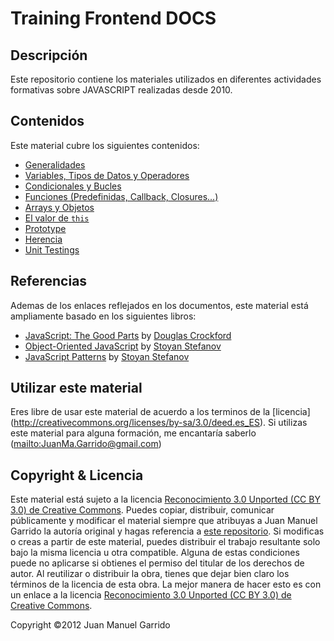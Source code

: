 # Training Frontend DOCS #

## Descripción ##

Este repositorio contiene los materiales utilizados en diferentes actividades formativas sobre JAVASCRIPT realizadas desde 2010.

## Contenidos ##

Este material cubre los siguientes contenidos:

- [Generalidades](https://github.com/juanmaguitar/training-frontend-docs/tree/master/generalidades)
- [Variables, Tipos de Datos y Operadores](https://github.com/juanmaguitar/training-frontend-docs/tree/master/variable_tipos_datos_operadores)
- [Condicionales y Bucles](https://github.com/juanmaguitar/training-frontend-docs/tree/master/condiciones_bucles)
- [Funciones (Predefinidas, Callback, Closures...)](https://github.com/juanmaguitar/training-frontend-docs/tree/master/funciones)
- [Arrays y Objetos](https://github.com/juanmaguitar/training-frontend-docs/tree/master/objetos)
- [El valor de `this`](https://github.com/juanmaguitar/training-frontend-docs/tree/master/this)
- [Prototype](https://github.com/juanmaguitar/training-frontend-docs/tree/master/prototype)
- [Herencia](https://github.com/juanmaguitar/training-frontend-docs/tree/master/herencia)
- [Unit Testings](https://github.com/juanmaguitar/training-frontend-docs/tree/master/unit_testings)

## Referencias ##

Ademas de los enlaces reflejados en los documentos, este material está ampliamente basado en los siguientes libros:

- [JavaScript: The Good Parts](http://www.amazon.com/dp/0596517742) by [Douglas Crockford](http://www.crockford.com/)
- [Object-Oriented JavaScript](http://www.amazon.com/dp/1847194141) by [Stoyan Stefanov](https://twitter.com/stoyanstefanov)
- [JavaScript Patterns](http://www.amazon.com/dp/0596806752) by [Stoyan Stefanov](https://twitter.com/stoyanstefanov)

## Utilizar este material ##

Eres libre de usar este material de acuerdo a los terminos de la [licencia] 
(http://creativecommons.org/licenses/by-sa/3.0/deed.es_ES). Si utilizas este material 
para alguna formación, me encantaría saberlo (<mailto:JuanMa.Garrido@gmail.com>)

## Copyright & Licencia ##

Este material está sujeto a la licencia [Reconocimiento 3.0 Unported (CC BY 3.0) de Creative Commons](http://creativecommons.org/licenses/by-sa/3.0/deed.es_ES). Puedes copiar, distribuir, comunicar públicamente y modificar el material siempre que atribuyas a Juan Manuel Garrido la autoría original y hagas referencia a [este repositorio](https://github.com/juanmaguitar/training-frontend-docs). Si modificas o creas a partir de este material, puedes distribuir el trabajo resultante solo bajo la misma licencia u otra compatible. Alguna de estas condiciones puede no aplicarse si obtienes el permiso del titular de los derechos de autor.  Al reutilizar o distribuir la obra, tienes que dejar bien claro los términos de la licencia de esta obra. La mejor manera de hacer esto es con un enlace a la licencia [Reconocimiento 3.0 Unported (CC BY 3.0) de Creative Commons](http://creativecommons.org/licenses/by-sa/3.0/deed.es_ES). 

Copyright &copy;2012 Juan Manuel Garrido 

